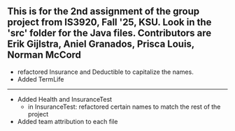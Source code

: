 This is for the 2nd assignment of the group project from IS3920, Fall '25, KSU.  Look in the 'src' folder for the Java files.
Contributors are Erik Gijlstra, Aniel Granados, Prisca Louis, Norman McCord
---
- refactored Insurance and Deductible to capitalize the names.
- Added TermLife
---
- Added Health and InsuranceTest
  - in InsuranceTest: refactored certain names to match the rest of the project
- Added team attribution to each file